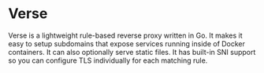 # Verse

Verse is a lightweight rule-based reverse proxy written in Go. It makes it easy to setup subdomains that expose services running inside of Docker containers. It can also optionally serve static files. It has built-in SNI support so you can configure TLS individually for each matching rule.
